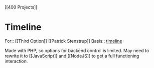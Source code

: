[[400 Projects]]

# Timeline

For:: [[Third Option]] [[Patrick Stenstrup]]
Basis:: [timeline](https://github.com/Circa75/timeline)

Made with PHP, so options for backend control is limited.
May need to rewrite it to [[JavaScript]] and [[NodeJS]] to get a full functioning interaction.